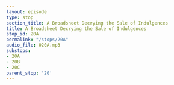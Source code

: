 ```yaml
---
layout: episode
type: stop
section_title: A Broadsheet Decrying the Sale of Indulgences
title: A Broadsheet Decrying the Sale of Indulgences
stop_id: 20A
permalink: "/stops/20A"
audio_file: 020A.mp3
substops:
- 20A
- 20B
- 20C
parent_stop: '20'
---
```


